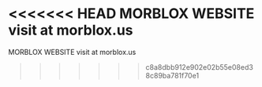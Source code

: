 <<<<<<< HEAD
MORBLOX WEBSITE 
visit at morblox.us
=======
MORBLOX WEBSITE
visit at morblox.us
>>>>>>> c8a8dbb912e902e02b55e08ed38c89ba781f70e1
